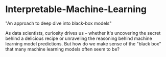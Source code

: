# Interpretable-Machine-Learning
"An approach to deep dive into black-box models"

As data scientists, curiosity drives us – whether it's uncovering the secret behind a delicious recipe or unraveling the reasoning behind machine learning model predictions. But how do we make sense of the "black box" that many machine learning models often seem to be?
